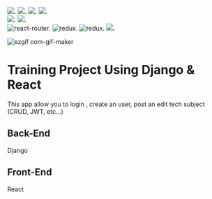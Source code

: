 ![](https://img.shields.io/badge/made%20with-python-green?logo=python).
![](https://img.shields.io/badge/made%20with-javaScript-yellow?logo=javaScript).
![](https://img.shields.io/badge/made%20with-django-green?logo=django).
![](https://img.shields.io/badge/made%20with-react-blue?logo=react).
<br/>
![](https://img.shields.io/badge/made%20with-jsonwebtokens-orange?logo=jsonwebtokens).
![](https://img.shields.io/badge/made%20with-mysql-blue?logo=mysql).
<br/>
<img src="https://img.shields.io/badge/react-router-blue.svg" alt="react-router">.
<img src="https://img.shields.io/badge/react-redux-blue.svg" alt="redux">.
<img src="https://img.shields.io/badge/redux-persist-blue.svg" alt="redux">.
![](https://img.shields.io/badge/made%20with-Bootstrap-blueviolet?logo=Bootstrap).



![ezgif com-gif-maker](https://user-images.githubusercontent.com/56839789/144704943-8f2feb02-2bc2-4f5b-b531-30b6e6a0dfcb.gif)



# Training Project Using Django & React
This app allow you to login , create an user, post an edit tech subject (CRUD, JWT, etc...)

## Back-End
Django

## Front-End
React



